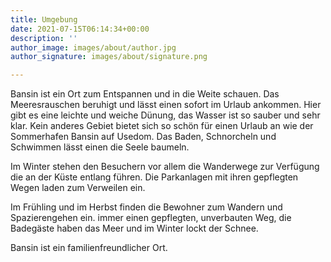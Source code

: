 ```yaml
---
title: Umgebung
date: 2021-07-15T06:14:34+00:00
description: ''
author_image: images/about/author.jpg
author_signature: images/about/signature.png

---
```

Bansin ist ein Ort zum Entspannen und in die Weite schauen. Das Meeresrauschen beruhigt und lässt einen sofort im Urlaub ankommen. Hier gibt es eine leichte und weiche Dünung, das Wasser ist so sauber und sehr klar. Kein anderes Gebiet bietet sich so schön für einen Urlaub an wie der Sommerhafen Bansin auf Usedom. Das Baden, Schnorcheln und Schwimmen lässt einen die Seele baumeln.

Im Winter stehen den Besuchern vor allem die Wanderwege zur Verfügung die an der Küste entlang führen. Die Parkanlagen mit ihren gepflegten Wegen laden zum Verweilen ein.

Im Frühling und im Herbst finden die Bewohner zum Wandern und Spazierengehen ein. immer einen gepflegten, unverbauten Weg, die Badegäste haben das Meer und im Winter lockt der Schnee.

Bansin ist ein familienfreundlicher Ort.